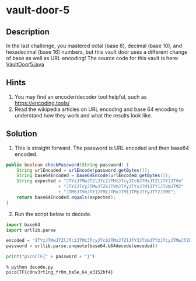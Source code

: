 # vault-door-5
## Description
In the last challenge, you mastered octal (base 8), decimal (base 10), and hexadecimal (base 16) numbers, but this vault door uses a different change of base as well as URL encoding! The source code for this vault is here: [VaultDoor5.java](VaultDoor5.java)
## Hints
1. You may find an encoder/decoder tool helpful, such as https://encoding.tools/
2. Read the wikipedia articles on URL encoding and base 64 encoding to understand how they work and what the results look like.
## Solution
1. This is straight forward. The password is URL encoded and then base64 encoded.
```java
public boolean checkPassword(String password) {
    String urlEncoded = urlEncode(password.getBytes());
    String base64Encoded = base64Encode(urlEncoded.getBytes());
    String expected = "JTYzJTMwJTZlJTc2JTMzJTcyJTc0JTMxJTZlJTY3JTVm"
                    + "JTY2JTcyJTMwJTZkJTVmJTYyJTYxJTM1JTY1JTVmJTM2"
                    + "JTM0JTVmJTY1JTMzJTMxJTM1JTMyJTYyJTY2JTM0";
    return base64Encoded.equals(expected);
}
```
2. Run the script below to decode.
```python
import base64
import urllib.parse

encoded = "JTYzJTMwJTZlJTc2JTMzJTcyJTc0JTMxJTZlJTY3JTVmJTY2JTcyJTMwJTZkJTVmJTYyJTYxJTM1JTY1JTVmJTM2JTM0JTVmJTY1JTMzJTMxJTM1JTMyJTYyJTY2JTM0"
password = urllib.parse.unquote(base64.b64decode(encoded))

print("picoCTF{" + password + "}")
```
```console
% python decode.py
picoCTF{c0nv3rt1ng_fr0m_ba5e_64_e3152bf4}
```
